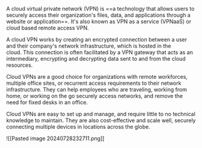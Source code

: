 




A cloud virtual private network (VPN) is ==a technology that allows users to securely access their organization's files, data, and applications through a website or application==. It's also known as VPN as a service (VPNaaS) or cloud based remote access VPN. 

A cloud VPN works by creating an encrypted connection between a user and their company's network infrastructure, which is hosted in the cloud. This connection is often facilitated by a VPN gateway that acts as an intermediary, encrypting and decrypting data sent to and from the cloud resources. 

Cloud VPNs are a good choice for organizations with remote workforces, multiple office sites, or recurrent access requirements to their network infrastructure. They can help employees who are traveling, working from home, or working on the go securely access networks, and remove the need for fixed desks in an office. 

Cloud VPNs are easy to set up and manage, and require little to no technical knowledge to maintain. They are also cost-effective and scale well, securely connecting multiple devices in locations across the globe.



![[Pasted image 20240728232711.png]]